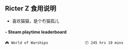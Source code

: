 ## Ricter Z 食用说明
- 喜欢猫猫，是个冇猫孤儿

<!-- steam-box start -->
#### - Steam playtime leaderboard
```text
🎮 World of Warships                 🕘 245 hrs 18 mins
```
<!-- Powered by https://github.com/YouEclipse/steam-box . -->
<!-- steam-box end -->
